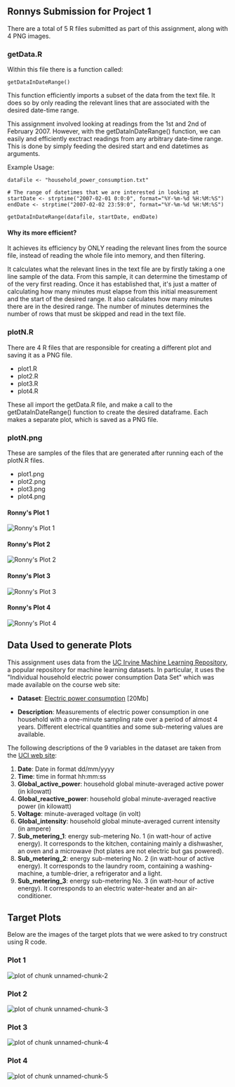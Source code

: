 ## Ronnys Submission for Project 1
There are a total of 5 R files submitted as part of this assignment, along with 4 PNG images. 

### getData.R
Within this file there is a function called:

    getDataInDateRange()

This function efficiently imports a subset of the data from the text file. It does so by only reading the relevant lines that are associated with the desired date-time range. 

This assignment involved looking at readings from the 1st and 2nd of February 2007. However, with the getDataInDateRange() function, we can easily and efficiently exctract readings from any arbitrary date-time range. This is done by simply feeding the desired start and end datetimes as arguments. 

Example Usage:

    dataFile <- "household_power_consumption.txt"
    
    # The range of datetimes that we are interested in looking at
    startDate <- strptime("2007-02-01 0:0:0", format="%Y-%m-%d %H:%M:%S")
    endDate <- strptime("2007-02-02 23:59:0", format="%Y-%m-%d %H:%M:%S")
    
    getDataInDateRange(datafile, startDate, endDate)

#### Why its more efficient?
It achieves its efficiency by ONLY reading the relevant lines from the source file, instead of reading the whole file into memory, and then filtering. 

It calculates what the relevant lines in the text file are by firstly taking a one line sample of the data. From this sample, it can determine the timestamp of of the very first reading. Once it has established that, it's just a matter of calculating how many minutes must elapse from this initial measurement and the start of the desired range. It also calculates how many minutes there are in the desired range. The number of minutes determines the number of rows that must be skipped and read in the text file. 



### plotN.R
There are 4 R files that are responsible for creating a different plot and saving it as a PNG file. 

* plot1.R
* plot2.R
* plot3.R
* plot4.R

These all import the getData.R file, and make a call to the getDataInDateRange() function to create the desired dataframe. Each makes a separate plot, which is saved as a PNG file.  


### plotN.png
These are samples of the files that are generated after running each of the plotN.R files. 

* plot1.png
* plot2.png
* plot3.png
* plot4.png

#### Ronny's Plot 1
![Ronny's Plot 1](plot1.png) 

#### Ronny's Plot 2
![Ronny's Plot 2](plot2.png) 

#### Ronny's Plot 3
![Ronny's Plot 3](plot3.png) 

#### Ronny's Plot 4
![Ronny's Plot 4](plot4.png) 


## Data Used to generate Plots
This assignment uses data from the 
<a href="http://archive.ics.uci.edu/ml/">UC Irvine Machine Learning 
Repository</a>, a popular repository for machine learning datasets. 
In particular, it uses the 
"Individual household electric power consumption Data Set" which was made available on
the course web site:


* <b>Dataset</b>: <a href="https://d396qusza40orc.cloudfront.net/exdata%2Fdata%2Fhousehold_power_consumption.zip">Electric power consumption</a> [20Mb]

* <b>Description</b>: Measurements of electric power consumption in
one household with a one-minute sampling rate over a period of almost
4 years. Different electrical quantities and some sub-metering values
are available.


The following descriptions of the 9 variables in the dataset are taken
from
the <a href="https://archive.ics.uci.edu/ml/datasets/Individual+household+electric+power+consumption">UCI
web site</a>:

<ol>
<li><b>Date</b>: Date in format dd/mm/yyyy </li>
<li><b>Time</b>: time in format hh:mm:ss </li>
<li><b>Global_active_power</b>: household global minute-averaged active power (in kilowatt) </li>
<li><b>Global_reactive_power</b>: household global minute-averaged reactive power (in kilowatt) </li>
<li><b>Voltage</b>: minute-averaged voltage (in volt) </li>
<li><b>Global_intensity</b>: household global minute-averaged current intensity (in ampere) </li>
<li><b>Sub_metering_1</b>: energy sub-metering No. 1 (in watt-hour of active energy). It corresponds to the kitchen, containing mainly a dishwasher, an oven and a microwave (hot plates are not electric but gas powered). </li>
<li><b>Sub_metering_2</b>: energy sub-metering No. 2 (in watt-hour of active energy). It corresponds to the laundry room, containing a washing-machine, a tumble-drier, a refrigerator and a light. </li>
<li><b>Sub_metering_3</b>: energy sub-metering No. 3 (in watt-hour of active energy). It corresponds to an electric water-heater and an air-conditioner.</li>
</ol>



## Target Plots

Below are the images of the target plots that we were asked to try construct using R code. 


### Plot 1


![plot of chunk unnamed-chunk-2](figure/unnamed-chunk-2.png) 


### Plot 2

![plot of chunk unnamed-chunk-3](figure/unnamed-chunk-3.png) 


### Plot 3

![plot of chunk unnamed-chunk-4](figure/unnamed-chunk-4.png) 


### Plot 4

![plot of chunk unnamed-chunk-5](figure/unnamed-chunk-5.png) 

